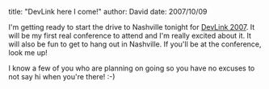 
title: "DevLink here I come!"
author: David
date: 2007/10/09

I'm getting ready to start the drive to Nashville tonight for [DevLink 2007](http://www.devlink.net/). It will be my first real conference to attend and I'm really excited about it. It will also be fun to get to hang out in Nashville. If you'll be at the conference, look me up! 

I know a few of you who are planning on going so you have no excuses to not say hi when you're there! :-)
